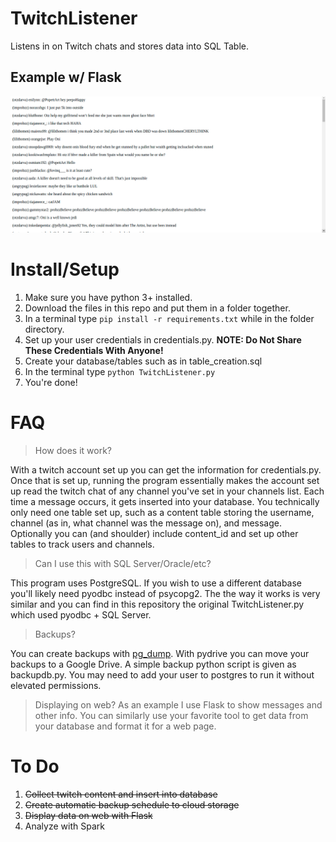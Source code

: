# TwitchListener
Listens in on Twitch chats and stores data into SQL Table. 

## Example w/ Flask
![Basic Example](https://github.com/Poxxy/TwitchListener/blob/main/example1.png?raw=true)

# Install/Setup

1. Make sure you have python 3+ installed.
2. Download the files in this repo and put them in a folder together.
3. In a terminal type ``pip install -r requirements.txt`` while in the folder directory.
4. Set up your user credentials in credentials.py. **NOTE: Do Not Share These Credentials With Anyone!**
5. Create your database/tables such as in table_creation.sql
6. In the terminal type `python TwitchListener.py`
7. You're done!

# FAQ

> How does it work? 

With a twitch account set up you can get the information for credentials.py. Once that is set up, running the program essentially makes the account set up read the twitch chat of any channel you've set in your channels list. Each time a message occurs, it gets inserted into your database. You technically only need one table set up, such as a content table storing the username, channel (as in, what channel was the message on), and message. Optionally you can (and shoulder) include content_id and set up other tables to track users and channels. 

> Can I use this with SQL Server/Oracle/etc?

This program uses PostgreSQL. If you wish to use a different database you'll likely need pyodbc instead of psycopg2. The the way it works is very similar and you can find in this repository the original TwitchListener.py which used pyodbc + SQL Server. 

> Backups?

You can create backups with [pg_dump](https://www.postgresql.org/docs/9.1/backup-dump.html). With pydrive you can move your backups to a Google Drive. A simple backup python script is given as backupdb.py. You may need to add your user to postgres to run it without elevated permissions.

> Displaying on web?
As an example I use Flask to show messages and other info. You can similarly use your favorite tool to get data from your database and format it for a web page.

# To Do

1. ~~Collect twitch content and insert into database~~
2. ~~Create automatic backup schedule to cloud storage~~
3. ~~Display data on web with Flask~~
4. Analyze with Spark
